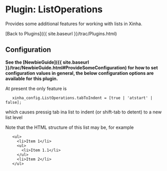 # Plugin: ListOperations 

Provides some additional features for working with lists in Xinha.

[Back to Plugins]({{ site.baseurl }}/trac/Plugins.html)

## Configuration

**See the [NewbieGuide]({{ site.baseurl }}/trac/NewbieGuide.html#ProvideSomeConfiguration) for how to set configuration values in general, the below configuration options are available for this plugin.**

 
 
 At present the only feature is
 

```
   xinha_config.ListOperations.tabToIndent = [true | 'atstart' | false];
```

 
 which causes pressig tab ina list to indent (or shift-tab to detent) to 
 a new list level
 
 Note that the HTML structure of this list may be, for example

```
   <ul>
     <li>Item 1</li>
     <ul>
       <li>Item 1.1</li>
     </ul>
     <li>Item 2</li>
   </ul>
```

